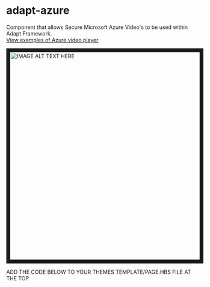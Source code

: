 adapt-azure
================

Component that allows Secure Microsoft Azure Video's to be used within Adapt Framework. <br>
<a href="https://azure.microsoft.com/en-ca/resources/videos/home/" target="_blank">View examples of Azure video player</a><br>

<img src="mike-st/adapt-azure/blob/b2ab8f921a276daca476b3043e965e35f19e55c1/azure-screen.png" alt="IMAGE ALT TEXT HERE" width="768" height="552" border="10" />

ADD THE CODE BELOW TO YOUR THEMES TEMPLATE/PAGE.HBS FILE AT THE TOP
<script>$.getScript('//amp.azure.net/libs/amp/1.8.3/azuremediaplayer.min.js');</script>
